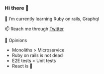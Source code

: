 ### Hi there 👋

🌱 I’m currently learning Ruby on rails, Graphql

📫 Reach me through [Twitter](https://twitter.com/KoushikKM96)

💭 Opinions
  - Monoliths > Microservice
  - Ruby on rails is not dead
  - E2E tests > Unit tests
  - React is 💜


